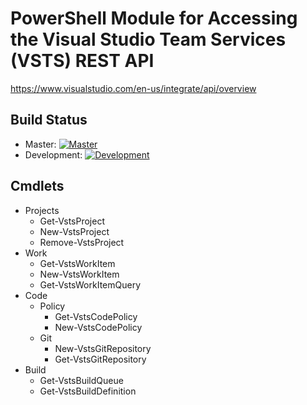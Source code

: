 # PowerShell Module for Accessing the Visual Studio Team Services (VSTS) REST API

https://www.visualstudio.com/en-us/integrate/api/overview

## Build Status

- Master: [![Master](https://ci.appveyor.com/api/projects/status/2fc84qwbsidtgvfq/branch/master?svg=true)](https://ci.appveyor.com/project/adamdriscoll/vstsposh/branch/master)
- Development: [![Development](https://ci.appveyor.com/api/projects/status/2fc84qwbsidtgvfq/branch/develop?svg=true)](https://ci.appveyor.com/project/adamdriscoll/vstsposh/branch/develop)

## Cmdlets

- Projects
	- Get-VstsProject
	- New-VstsProject
	- Remove-VstsProject
- Work
	- Get-VstsWorkItem
	- New-VstsWorkItem
	- Get-VstsWorkItemQuery
- Code	
	- Policy
		- Get-VstsCodePolicy
		- New-VstsCodePolicy
	- Git
		- New-VstsGitRepository
		- Get-VstsGitRepository
- Build
	- Get-VstsBuildQueue
	- Get-VstsBuildDefinition
